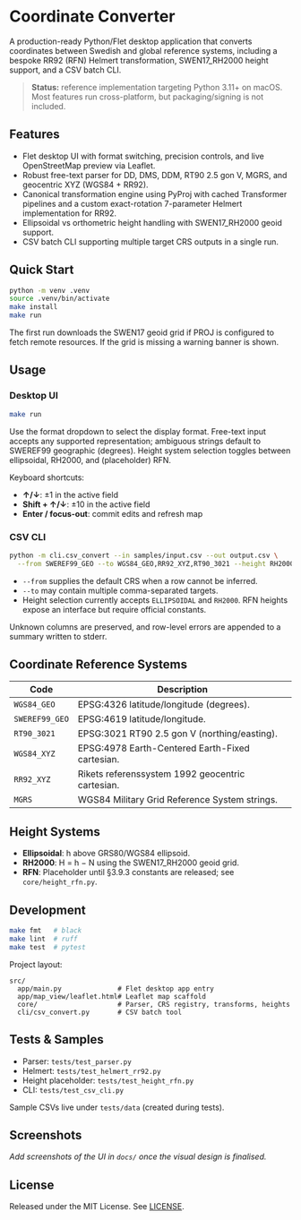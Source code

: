 # Coordinate Converter

A production-ready Python/Flet desktop application that converts coordinates between
Swedish and global reference systems, including a bespoke RR92 (RFN) Helmert
transformation, SWEN17_RH2000 height support, and a CSV batch CLI.

> **Status:** reference implementation targeting Python 3.11+ on macOS. Most features
> run cross-platform, but packaging/signing is not included.

## Features
- Flet desktop UI with format switching, precision controls, and live OpenStreetMap
  preview via Leaflet.
- Robust free-text parser for DD, DMS, DDM, RT90 2.5 gon V, MGRS, and geocentric XYZ
  (WGS84 + RR92).
- Canonical transformation engine using PyProj with cached Transformer pipelines and a
  custom exact-rotation 7-parameter Helmert implementation for RR92.
- Ellipsoidal vs orthometric height handling with SWEN17_RH2000 geoid support.
- CSV batch CLI supporting multiple target CRS outputs in a single run.

## Quick Start
```bash
python -m venv .venv
source .venv/bin/activate
make install
make run
```

The first run downloads the SWEN17 geoid grid if PROJ is configured to fetch remote
resources. If the grid is missing a warning banner is shown.

## Usage
### Desktop UI
```bash
make run
```

Use the format dropdown to select the display format. Free-text input accepts any
supported representation; ambiguous strings default to SWEREF99 geographic (degrees).
Height system selection toggles between ellipsoidal, RH2000, and (placeholder) RFN.

Keyboard shortcuts:
- **↑/↓**: ±1 in the active field
- **Shift + ↑/↓**: ±10 in the active field
- **Enter / focus-out**: commit edits and refresh map

### CSV CLI
```bash
python -m cli.csv_convert --in samples/input.csv --out output.csv \
  --from SWEREF99_GEO --to WGS84_GEO,RR92_XYZ,RT90_3021 --height RH2000
```

- `--from` supplies the default CRS when a row cannot be inferred.
- `--to` may contain multiple comma-separated targets.
- Height selection currently accepts `ELLIPSOIDAL` and `RH2000`. RFN heights expose
  an interface but require official constants.

Unknown columns are preserved, and row-level errors are appended to a summary written
to stderr.

## Coordinate Reference Systems
| Code | Description |
| ---- | ----------- |
| `WGS84_GEO` | EPSG:4326 latitude/longitude (degrees). |
| `SWEREF99_GEO` | EPSG:4619 latitude/longitude. |
| `RT90_3021` | EPSG:3021 RT90 2.5 gon V (northing/easting). |
| `WGS84_XYZ` | EPSG:4978 Earth-Centered Earth-Fixed cartesian. |
| `RR92_XYZ` | Rikets referenssystem 1992 geocentric cartesian. |
| `MGRS` | WGS84 Military Grid Reference System strings. |

## Height Systems
- **Ellipsoidal**: h above GRS80/WGS84 ellipsoid.
- **RH2000**: H = h − N using the SWEN17_RH2000 geoid grid.
- **RFN**: Placeholder until §3.9.3 constants are released; see `core/height_rfn.py`.

## Development
```bash
make fmt   # black
make lint  # ruff
make test  # pytest
```

Project layout:
```
src/
  app/main.py              # Flet desktop app entry
  app/map_view/leaflet.html# Leaflet map scaffold
  core/                    # Parser, CRS registry, transforms, heights
  cli/csv_convert.py       # CSV batch tool
```

## Tests & Samples
- Parser: `tests/test_parser.py`
- Helmert: `tests/test_helmert_rr92.py`
- Height placeholder: `tests/test_height_rfn.py`
- CLI: `tests/test_csv_cli.py`

Sample CSVs live under `tests/data` (created during tests).

## Screenshots
_Add screenshots of the UI in `docs/` once the visual design is finalised._

## License
Released under the MIT License. See [LICENSE](LICENSE).
